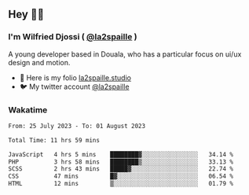 ## Hey 👋🏾
### I'm Wilfried Djossi ( <a href="https://twitter.com/la2spaille/" target="_blank">@la2spaille</a> )
A young developer based in Douala, who has a particular focus on ui/ux design and motion.

- 🎨 Here is my folio [la2spaille.studio](https://la2spaille.studio/)
- 🐦 My twitter account [@la2spaille](https://twitter.com/la2spaille/)

### Wakatime
<!--START_SECTION:waka-->

```txt
From: 25 July 2023 - To: 01 August 2023

Total Time: 11 hrs 59 mins

JavaScript   4 hrs 5 mins    ████████▓░░░░░░░░░░░░░░░░   34.14 %
PHP          3 hrs 58 mins   ████████▒░░░░░░░░░░░░░░░░   33.13 %
SCSS         2 hrs 43 mins   █████▓░░░░░░░░░░░░░░░░░░░   22.74 %
CSS          47 mins         █▓░░░░░░░░░░░░░░░░░░░░░░░   06.54 %
HTML         12 mins         ▒░░░░░░░░░░░░░░░░░░░░░░░░   01.79 %
```

<!--END_SECTION:waka-->
<!--
**la2spaille/la2spaille** is a ✨ _special_ ✨ repository because its `README.md` (this file) appears on your GitHub profile.

Here are some ideas to get you started:

- 🔭 I’m currently working on ...
- 🌱 I’m currently learning ...
- 👯 I’m looking to collaborate on ...
- 🤔 I’m looking for help with ...
- 💬 Ask me about ...
- 📫 How to reach me: ...
- 😄 Pronouns: ...
- ⚡ Fun fact: ...
-->
